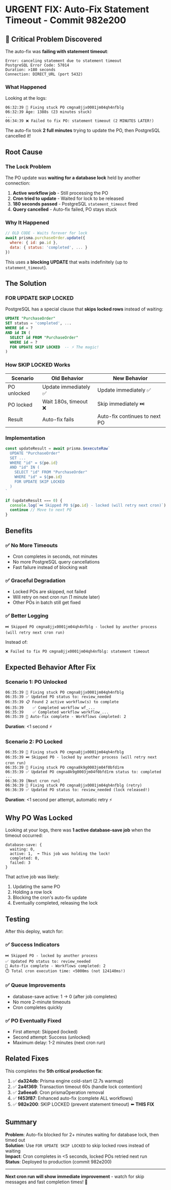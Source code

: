 # URGENT FIX: Auto-Fix Statement Timeout - Commit 982e200

## 🚨 Critical Problem Discovered

The auto-fix was **failing with statement timeout**:

```
Error: canceling statement due to statement timeout
PostgreSQL Error Code: 57014
Duration: >180 seconds
Connection: DIRECT_URL (port 5432)
```

### What Happened

Looking at the logs:
```
06:32:39 🔧 Fixing stuck PO cmgna8jjx0001jm04qh4nfblg
06:32:39 Age: 1388s (23 minutes stuck)
...
06:34:39 ❌ Failed to fix PO: statement timeout (2 MINUTES LATER!)
```

The auto-fix took **2 full minutes** trying to update the PO, then PostgreSQL cancelled it!

## Root Cause

### The Lock Problem

The PO update was **waiting for a database lock** held by another connection:

1. **Active workflow job** - Still processing the PO
2. **Cron tried to update** - Waited for lock to be released
3. **180 seconds passed** - PostgreSQL `statement_timeout` fired
4. **Query cancelled** - Auto-fix failed, PO stays stuck

### Why It Happened

```javascript
// OLD CODE - Waits forever for lock
await prisma.purchaseOrder.update({
  where: { id: po.id },
  data: { status: 'completed', ... }
})
```

This uses a **blocking UPDATE** that waits indefinitely (up to `statement_timeout`).

## The Solution

### FOR UPDATE SKIP LOCKED

PostgreSQL has a special clause that **skips locked rows** instead of waiting:

```sql
UPDATE "PurchaseOrder"
SET status = 'completed', ...
WHERE id = ?
AND id IN (
  SELECT id FROM "PurchaseOrder" 
  WHERE id = ?
  FOR UPDATE SKIP LOCKED  -- ⚡ The magic!
)
```

### How SKIP LOCKED Works

| Scenario | Old Behavior | New Behavior |
|----------|--------------|--------------|
| PO unlocked | Update immediately ✅ | Update immediately ✅ |
| PO locked | Wait 180s, timeout ❌ | Skip immediately ⏭️ |
| Result | Auto-fix fails | Auto-fix continues to next PO |

### Implementation

```javascript
const updateResult = await prisma.$executeRaw`
  UPDATE "PurchaseOrder"
  SET ... 
  WHERE "id" = ${po.id}
  AND "id" IN (
    SELECT "id" FROM "PurchaseOrder" 
    WHERE "id" = ${po.id}
    FOR UPDATE SKIP LOCKED
  )
`

if (updateResult === 0) {
  console.log(`⏭️ Skipped PO ${po.id} - locked (will retry next cron)`)
  continue // Move to next PO
}
```

## Benefits

### ✅ No More Timeouts
- Cron completes in seconds, not minutes
- No more PostgreSQL query cancellations
- Fast failure instead of blocking wait

### ✅ Graceful Degradation
- Locked POs are skipped, not failed
- Will retry on next cron run (1 minute later)
- Other POs in batch still get fixed

### ✅ Better Logging
```
⏭️ Skipped PO cmgna8jjx0001jm04qh4nfblg - locked by another process (will retry next cron run)
```

Instead of:
```
❌ Failed to fix PO cmgna8jjx0001jm04qh4nfblg: statement timeout
```

## Expected Behavior After Fix

### Scenario 1: PO Unlocked
```
06:35:39 🔧 Fixing stuck PO cmgna8jjx0001jm04qh4nfblg
06:35:39 ✅ Updated PO status to: review_needed
06:35:39 📋 Found 2 active workflow(s) to complete
06:35:39    ✅ Completed workflow wf_...
06:35:39    ✅ Completed workflow workflow_...
06:35:39 🎉 Auto-fix complete - Workflows completed: 2
```
**Duration**: <1 second ⚡

### Scenario 2: PO Locked
```
06:35:39 🔧 Fixing stuck PO cmgna8jjx0001jm04qh4nfblg
06:35:39 ⏭️ Skipped PO - locked by another process (will retry next cron run)
06:35:39 🔧 Fixing stuck PO cmgna8k9g0003jm04f0bfd1rm
06:35:39 ✅ Updated PO cmgna8k9g0003jm04f0bfd1rm status to: completed
...
06:36:39 [Next cron run]
06:36:39 🔧 Fixing stuck PO cmgna8jjx0001jm04qh4nfblg (retry)
06:36:39 ✅ Updated PO status to: review_needed (lock released!)
```
**Duration**: <1 second per attempt, automatic retry ⚡

## Why PO Was Locked

Looking at your logs, there was **1 active database-save job** when the timeout occurred:

```
database-save: {
  waiting: 0,
  active: 1,  ⬅️ This job was holding the lock!
  completed: 0,
  failed: 3
}
```

That active job was likely:
1. Updating the same PO
2. Holding a row lock
3. Blocking the cron's auto-fix update
4. Eventually completed, releasing the lock

## Testing

After this deploy, watch for:

### ✅ Success Indicators
```
⏭️ Skipped PO - locked by another process
✅ Updated PO status to: review_needed
🎉 Auto-fix complete - Workflows completed: 2
⏱️ Total cron execution time: <5000ms (not 124140ms!)
```

### ✅ Queue Improvements
- database-save active: 1 → 0 (after job completes)
- No more 2-minute timeouts
- Cron completes quickly

### ✅ PO Eventually Fixed
- First attempt: Skipped (locked)
- Second attempt: Success (unlocked)
- Maximum delay: 1-2 minutes (next cron run)

## Related Fixes

This completes the **5th critical production fix**:

1. ✅ **da324db**: Prisma engine cold-start (2.7s warmup)
2. ✅ **2a4f369**: Transaction timeout 60s (handle lock contention)
3. ✅ **2a6eea6**: Cron prismaOperation removal
4. ✅ **f453f87**: Enhanced auto-fix (complete ALL workflows)
5. ✅ **982e200**: SKIP LOCKED (prevent statement timeout) ⬅️ **THIS FIX**

## Summary

**Problem**: Auto-fix blocked for 2+ minutes waiting for database lock, then timed out  
**Solution**: Use `FOR UPDATE SKIP LOCKED` to skip locked rows instead of waiting  
**Impact**: Cron completes in <5 seconds, locked POs retried next run  
**Status**: Deployed to production (commit 982e200)

---

**Next cron run will show immediate improvement** - watch for skip messages and fast completion times! 🚀

